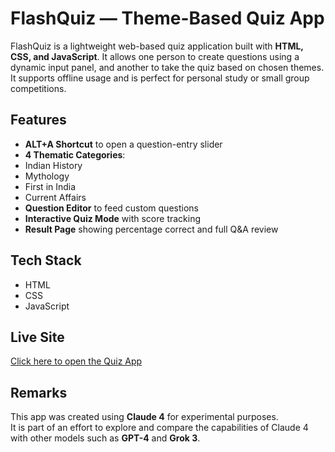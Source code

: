 # FlashQuiz — Theme-Based Quiz App

FlashQuiz is a lightweight web-based quiz application built with **HTML, CSS, and JavaScript**. It allows one person to create questions using a dynamic input panel, and another to take the quiz based on chosen themes. It supports offline usage and is perfect for personal study or small group competitions.


##  Features

-  **ALT+A Shortcut** to open a question-entry slider
-  **4 Thematic Categories**:
  - Indian History
  - Mythology
  - First in India
  - Current Affairs
-  **Question Editor** to feed custom questions
-  **Interactive Quiz Mode** with score tracking
-  **Result Page** showing percentage correct and full Q&A review


##  Tech Stack

- HTML
- CSS 
- JavaScript 



##  Live Site

[Click here to open the Quiz App](https://bhargavmupparisetty.github.io/quiz_app)

## Remarks

This app was created using **Claude 4** for experimental purposes.  
It is part of an effort to explore and compare the capabilities of Claude 4 with other models such as **GPT-4** and **Grok 3**.



